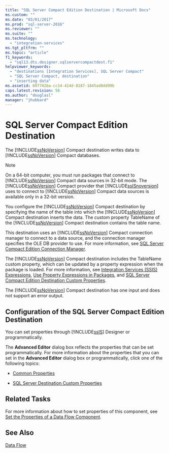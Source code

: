 ```yaml
---
title: "SQL Server Compact Edition Destination | Microsoft Docs"
ms.custom: ""
ms.date: "03/01/2017"
ms.prod: "sql-server-2016"
ms.reviewer: ""
ms.suite: ""
ms.technology: 
  - "integration-services"
ms.tgt_pltfrm: ""
ms.topic: "article"
f1_keywords: 
  - "sql13.dts.designer.sqlservercompactdest.f1"
helpviewer_keywords: 
  - "destinations [Integration Services], SQL Server Compact"
  - "SQL Server Compact, destination"
  - "inserting data"
ms.assetid: 697742ba-cc14-414d-8187-1845ad0dd99b
caps.latest.revision: 56
ms.author: "douglasl"
manager: "jhubbard"
---
```

# SQL Server Compact Edition Destination
  The [!INCLUDE[ssNoVersion](../../a9notintoc/includes/ssnoversion-md.md)] Compact destination writes data to [!INCLUDE[ssNoVersion](../../a9notintoc/includes/ssnoversion-md.md)] Compact databases.  
  
> [!NOTE]  
>  On a 64-bit computer, you must run packages that connect to [!INCLUDE[ssNoVersion](../../a9notintoc/includes/ssnoversion-md.md)] Compact data sources in 32-bit mode. The [!INCLUDE[ssNoVersion](../../a9notintoc/includes/ssnoversion-md.md)] Compact provider that [!INCLUDE[ssISnoversion](../../a9notintoc/includes/ssisnoversion-md.md)] uses to connect to [!INCLUDE[ssNoVersion](../../a9notintoc/includes/ssnoversion-md.md)] Compact data sources is available only in a 32-bit version.  
  
 You configure the [!INCLUDE[ssNoVersion](../../a9notintoc/includes/ssnoversion-md.md)] Compact destination by specifying the name of the table into which the [!INCLUDE[ssNoVersion](../../a9notintoc/includes/ssnoversion-md.md)] Compact destination inserts the data. The custom property TableName of the [!INCLUDE[ssNoVersion](../../a9notintoc/includes/ssnoversion-md.md)] Compact destination contains the table name.  
  
 This destination uses an [!INCLUDE[ssNoVersion](../../a9notintoc/includes/ssnoversion-md.md)] Compact connection manager to connect to a data source, and the connection manager specifies the OLE DB provider to use. For more information, see [SQL Server Compact Edition Connection Manager](../../integration-services/connection-manager/sql-server-compact-edition-connection-manager.md).  
  
 The [!INCLUDE[ssNoVersion](../../a9notintoc/includes/ssnoversion-md.md)] Compact destination includes the TableName custom property, which can be updated by a property expression when the package is loaded. For more information, see [Integration Services &#40;SSIS&#41; Expressions](../../integration-services/expressions/integration-services-ssis-expressions.md), [Use Property Expressions in Packages](../../integration-services/expressions/use-property-expressions-in-packages.md), and [SQL Server Compact Edition Destination Custom Properties](../../integration-services/data-flow/sql-server-compact-edition-destination-custom-properties.md).  
  
 The [!INCLUDE[ssNoVersion](../../a9notintoc/includes/ssnoversion-md.md)] Compact destination has one input and does not support an error output.  
  
## Configuration of the SQL Server Compact Edition Destination  
 You can set properties through [!INCLUDE[ssIS](../../a9retired/includes/ssis-md.md)] Designer or programmatically.  
  
 The **Advanced Editor** dialog box reflects the properties that can be set programmatically. For more information about the properties that you can set in the **Advanced Editor** dialog box or programmatically, click one of the following topics:  
  
-   [Common Properties](../../a9retired/common-properties.md)  
  
-   [SQL Server Destination Custom Properties](../../integration-services/data-flow/sql-server-destination-custom-properties.md)  
  
## Related Tasks  
 For more information about how to set properties of this component, see [Set the Properties of a Data Flow Component](../../integration-services/data-flow/set-the-properties-of-a-data-flow-component.md).  
  
## See Also  
 [Data Flow](../../integration-services/data-flow/data-flow.md)  
  
  